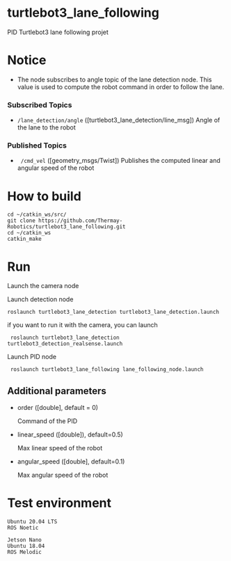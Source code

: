 # turtlebot3_lane_following

PID Turtlebot3 lane following projet

# Notice

* The node subscribes to angle topic of the lane detection node. This value is used to compute the robot command in order to follow the lane. 

### Subscribed Topics

* ```/lane_detection/angle``` ([turtlebot3_lane_detection/line_msg])
    Angle of the lane to the robot

### Published Topics

* ``` /cmd_vel``` ([geometry_msgs/Twist])
    Publishes the computed linear and angular speed of the robot

# How to build
```
cd ~/catkin_ws/src/
git clone https://github.com/Thermay-Robotics/turtlebot3_lane_following.git
cd ~/catkin_ws
catkin_make
```
# Run

Launch the camera node

Launch detection node

``` roslaunch turtlebot3_lane_detection turtlebot3_lane_detection.launch ```

if you want to run it with the camera, you can launch

``` roslaunch turtlebot3_lane_detection turtlebot3_detection_realsense.launch```

Launch PID node

``` roslaunch turtlebot3_lane_following lane_following_node.launch```

## Additional parameters

* order ([double], default = 0)

    Command of the PID

* linear_speed ([double]), default=0.5)

    Max linear speed of the robot

* angular_speed ([double], default=0.1) 

    Max angular speed of the robot

# Test environment

``` 
Ubuntu 20.04 LTS
ROS Noetic
```

``` 
Jetson Nano
Ubuntu 18.04 
ROS Melodic
```

